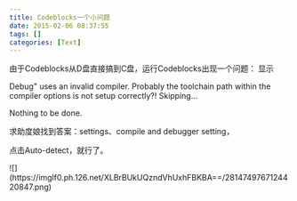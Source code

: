 ```yaml
---
title: Codeblocks一个小问题
date: 2015-02-06 08:37:55
tags: []
categories: [Text]
---
```


<p>由于Codeblocks从D盘直接搞到C盘，运行Codeblocks出现一个问题：&nbsp;显示</p> 
<p>Debug&quot; uses an invalid compiler. Probably the toolchain path within the compiler options is not setup correctly?! Skipping...</p> 
<p>Nothing to be done.</p> 
<p>求助度娘找到答案：settings、compile and debugger setting，</p> 
<p>点击Auto-detect，就行了。</p> 
<p>
![](https://imglf0.ph.126.net/XLBrBUkUQzndVhUxhFBKBA==/2814749767124420847.png)
<br /><br /></p> 
<p><br /></p> 
<p><br /></p>